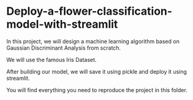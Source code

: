 # Deploy-a-flower-classification-model-with-streamlit

In this project, we will design a machine learning algorithm based on Gaussian Discriminant Analysis from scratch.

We will use the famous Iris Dataset.

After building our model, we will save it using pickle and deploy it using streamlit.

You will find everything you need to reproduce the project in this folder.
